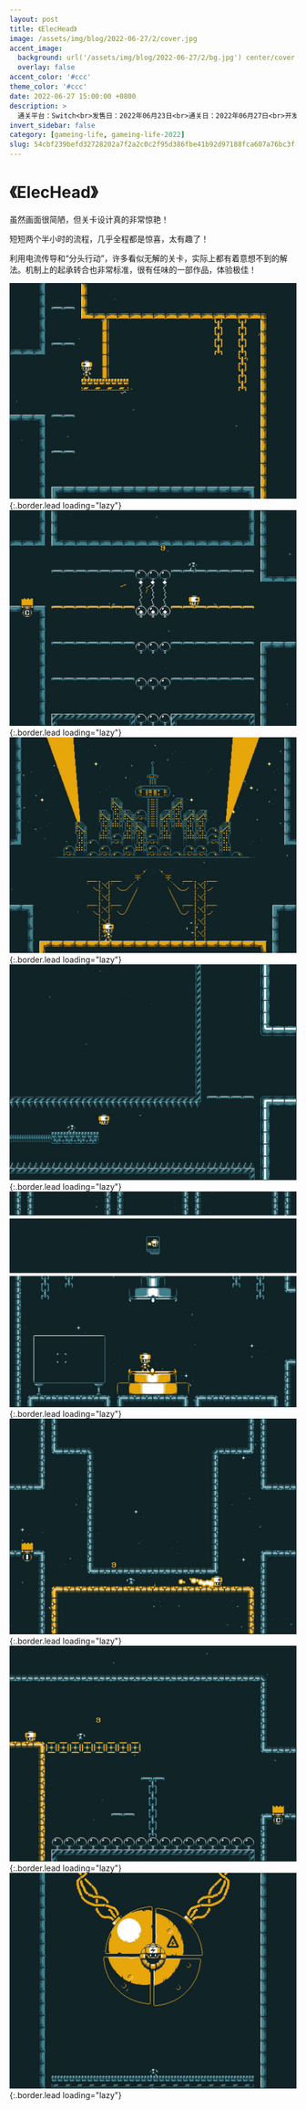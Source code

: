 ```yaml
---
layout: post
title: 《ElecHead》
image: /assets/img/blog/2022-06-27/2/cover.jpg
accent_image: 
  background: url('/assets/img/blog/2022-06-27/2/bg.jpg') center/cover
  overlay: false
accent_color: '#ccc'
theme_color: '#ccc'
date: 2022-06-27 15:00:00 +0800
description: >
  通关平台：Switch<br>发售日：2022年06月23日<br>通关日：2022年06月27日<br>开发商：NamaTakahashi<br>发行商：NamaTakahashi
invert_sidebar: false
category: [gameing-life, gameing-life-2022]
slug: 54cbf239befd32728202a7f2a2c0c2f95d386fbe41b92d97188fca607a76bc3f
---
```


# 《ElecHead》

虽然画面很简陋，但关卡设计真的非常惊艳！

短短两个半小时的流程，几乎全程都是惊喜，太有趣了！

利用电流传导和“分头行动”，许多看似无解的关卡，实际上都有着意想不到的解法。机制上的起承转合也非常标准，很有任味的一部作品，体验极佳！

![](/assets/img/blog/2022-06-27/2/1.jpg){:.border.lead loading="lazy"}
![](/assets/img/blog/2022-06-27/2/2.jpg){:.border.lead loading="lazy"}
![](/assets/img/blog/2022-06-27/2/3.jpg){:.border.lead loading="lazy"}
![](/assets/img/blog/2022-06-27/2/4.jpg){:.border.lead loading="lazy"}
![](/assets/img/blog/2022-06-27/2/5.jpg){:.border.lead loading="lazy"}
![](/assets/img/blog/2022-06-27/2/6.jpg){:.border.lead loading="lazy"}
![](/assets/img/blog/2022-06-27/2/7.jpg){:.border.lead loading="lazy"}
![](/assets/img/blog/2022-06-27/2/8.jpg){:.border.lead loading="lazy"}

